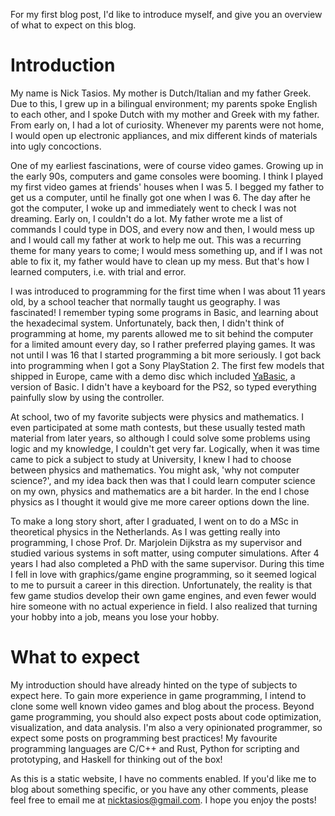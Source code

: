 <!--
.. title: First Post: Introduction and Expectations
.. slug: first_post
.. date: 2018-02-20 15:57:41 UTC+01:00
.. tags: introduction, blog
.. category: 
.. link: 
.. description: Introduction blog post for Nick Tasios
.. pretty_url: False
.. type: text
-->

For my first blog post, I'd like to introduce myself, and give you an overview of what to expect on this blog.
<!-- TEASER_END -->

# Introduction

My name is Nick Tasios. My mother is Dutch/Italian and my father Greek. Due to this, I grew up in a bilingual environment; my parents spoke English to each other, and I spoke Dutch with my mother and Greek with my father. From early on, I had a lot of curiosity. Whenever my parents were not home, I would open up electronic appliances, and mix different kinds of materials into ugly concoctions.

One of my earliest fascinations, were of course video games. Growing up in the early 90s, computers and game consoles were booming. I think I played my first video games at friends' houses when I was 5. I begged my father to get us a computer, until he finally got one when I was 6. The day after he got the computer, I woke up and immediately went to check I was not dreaming. Early on, I couldn't do a lot. My father wrote me a list of commands I could type in DOS, and every now and then, I would mess up and I would call my father at work to help me out. This was a recurring theme for many years to come; I would mess something up, and if I was not able to fix it, my father would have to clean up my mess. But that's how I learned computers, i.e. with trial and error.

I was introduced to programming for the first time when I was about 11 years old, by a school teacher that normally taught us geography. I was fascinated! I remember typing some programs in Basic, and learning about the hexadecimal system. Unfortunately, back then, I didn't think of programming at home, my parents allowed me to sit behind the computer for a limited amount every day, so I rather preferred playing games. It was not until I was 16 that I started programming a bit more seriously. I got back into programming when I got a Sony PlayStation 2. The first few models that shipped in Europe, came with a demo disc which included [YaBasic](https://en.wikipedia.org/wiki/Yabasic), a version of Basic. I didn't have a keyboard for the PS2, so typed everything painfully slow by using the controller.

At school, two of my favorite subjects were physics and mathematics. I even participated at some math contests, but these usually tested math material from later years, so although I could solve some problems using logic and my knowledge, I couldn't get very far. Logically, when it was time came to pick a subject to study at University, I knew I had to choose between physics and mathematics. You might ask, 'why not computer science?', and my idea back then was that I could learn computer science on my own, physics and mathematics are a bit harder. In the end I chose physics as I thought it would give me more career options down the line.

To make a long story short, after I graduated, I went on to do a MSc in theoretical physics in the Netherlands. As I was getting really into programming, I chose Prof. Dr. Marjolein Dijkstra as my supervisor and studied various systems in soft matter, using computer simulations. After 4 years I had also completed a PhD with the same supervisor. During this time I fell in love with graphics/game engine programming, so it seemed logical to me to pursuit a career in this direction. Unfortunately, the reality is that few game studios develop their own game engines, and even fewer would hire someone with no actual experience in field. I also realized that turning your hobby into a job, means you lose your hobby.

# What to expect

My introduction should have already hinted on the type of subjects to expect here. To gain more experience in game programming, I intend to clone some well known video games and blog about the process. Beyond game programming, you should also expect posts about code optimization, visualization, and data analysis. I'm also a very opinionated programmer, so expect some posts on programming best practices! My favourite programming languages are C/C++ and Rust, Python for scripting and prototyping, and Haskell for thinking out of the box!

As this is a static website, I have no comments enabled. If you'd like me to blog about something specific, or you have any other comments, please feel free to email me at <a href="mailto:nicktasios@gmail.com">nicktasios@gmail.com</a>. I hope you enjoy the posts!

